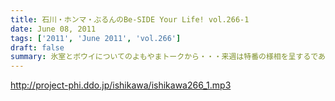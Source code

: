 ```yaml
---
title: 石川・ホンマ・ぶるんのBe-SIDE Your Life! vol.266-1
date: June 08, 2011
tags: ['2011', 'June 2011', 'vol.266']
draft: false
summary: 氷室とボウイについてのよもやまトークから・・・来週は特番の様相を呈するであろうことは間違いなし！？ですね。ホンマさんのへっぽこ音楽評論も楽しめそう。NAMAE
---
```


http://project-phi.ddo.jp/ishikawa/ishikawa266_1.mp3
